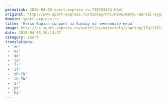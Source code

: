 ```yaml
---
permalink: 2018-04-03-sport-express.ru-739103353.html
original: http://www.sport-express.ru/hockey/nhl/news/metyu-barzal-sygraet-za-kanadu-na-chempionate-mira-1391923/
domain: sport-express.ru
title: 'Мэтью Барзал сыграет за Канаду на чемпионате мира'
image: http://ss.sport-express.ru/userfiles/materials/sharing/139/1391923.jpg
date: 2018-04-03 16:14:37
category: sport
translations: 
 - 'en'
 - 'es'
 - 'de'
 - 'ja'
 - 'fr'
 - 'it'
 - 'zh-CN'
 - 'zh-TW'
 - 'ar'
 - 'pt'
 - 'hy'
---
```



